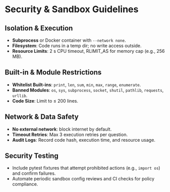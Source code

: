 # Security & Sandbox Guidelines

## Isolation & Execution
- **Subprocess** or Docker container with `--network none`.
- **Filesystem**: Code runs in a temp dir; no write access outside.
- **Resource Limits**: 2 s CPU timeout, RLIMIT_AS for memory cap (e.g., 256 MB).

## Built-in & Module Restrictions
- **Whitelist Built-ins**: `print`, `len`, `sum`, `min`, `max`, `range`, `enumerate`.
- **Banned Modules**: `os`, `sys`, `subprocess`, `socket`, `shutil`, `pathlib`, `requests`, `urllib`.
- **Code Size**: Limit to ≤ 200 lines.

## Network & Data Safety
- **No external network**: block internet by default.
- **Timeout Retries**: Max 3 execution retries per question.
- **Audit Logs**: Record code hash, execution time, and resource usage.

## Security Testing
- Include pytest fixtures that attempt prohibited actions (e.g., `import os`) and confirm failures.
- Automate periodic sandbox config reviews and CI checks for policy compliance.

